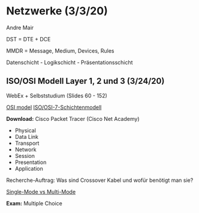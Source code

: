 # Netzwerke (3/3/20)

Andre Mair

DST = DTE + DCE

MMDR = Message, Medium, Devices, Rules

Datenschicht - Logikschicht - Präsentationsschicht

## ISO/OSI Modell Layer 1, 2 und 3 (3/24/20)

WebEx + Selbststudium (Slides 60 - 152)

[OSI model](https://en.wikipedia.org/wiki/OSI_model)
[ISO/OSI-7-Schichtenmodell](https://www.elektronik-kompendium.de/sites/kom/0301201.htm)

**Download:** Cisco Packet Tracer (Cisco Net Academy)

 - Physical 
 - Data Link 
 - Transport
 - Network
 - Session
 - Presentation
 - Application

Recherche-Auftrag: Was sind Crossover Kabel und wofür benötigt man sie?

[Single-Mode vs Multi-Mode](https://community.fs.com/blog/single-mode-cabling-cost-vs-multimode-cabling-cost.html)

**Exam:** Multiple Choice 

<!--stackedit_data:
eyJoaXN0b3J5IjpbLTE2MDY0MjI3NzksMTMwMDQ2MDY0OCw0Nz
EwODgwODksLTExNzIxNjU3OTksLTM4NDczOTE1OSwtNDI2OTU0
MjUsLTUyMDU3Mzk2MywtODkwNjE5ODA3XX0=
-->